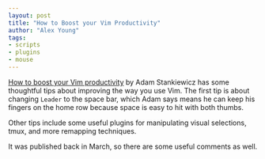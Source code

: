 ```yaml
---
layout: post
title: "How to Boost your Vim Productivity"
author: "Alex Young"
tags: 
- scripts
- plugins
- mouse
---
```


[How to boost your Vim productivity](http://sheerun.net/2014/03/21/how-to-boost-your-vim-productivity/) by Adam Stankiewicz has some thoughtful tips about improving the way you use Vim.  The first tip is about changing `Leader` to the space bar, which Adam says means he can keep his fingers on the home row because space is easy to hit with both thumbs.

Other tips include some useful plugins for manipulating visual selections, tmux, and more remapping techniques.

It was published back in March, so there are some useful comments as well.
